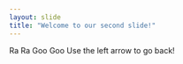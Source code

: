 ```yaml
---
layout: slide
title: "Welcome to our second slide!"
---
```

Ra Ra Goo Goo
Use the left arrow to go back!

